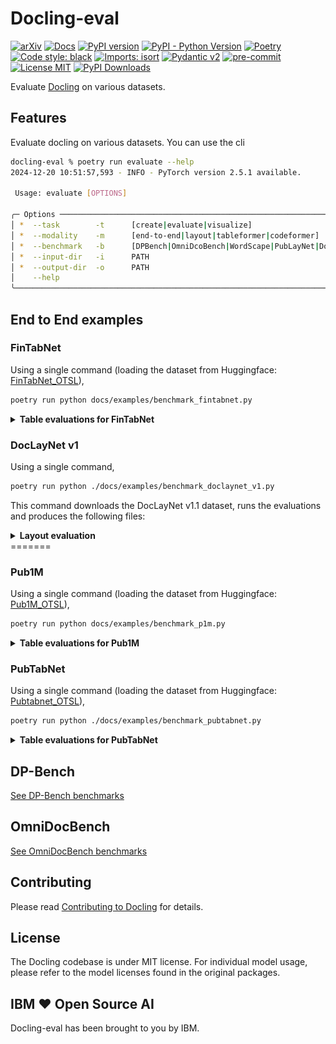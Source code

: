 # Docling-eval


[![arXiv](https://img.shields.io/badge/arXiv-2408.09869-b31b1b.svg)](https://arxiv.org/abs/2408.09869)
[![Docs](https://img.shields.io/badge/docs-live-brightgreen)](https://ds4sd.github.io/docling/)
[![PyPI version](https://img.shields.io/pypi/v/docling)](https://pypi.org/project/docling/)
[![PyPI - Python Version](https://img.shields.io/pypi/pyversions/docling)](https://pypi.org/project/docling/)
[![Poetry](https://img.shields.io/endpoint?url=https://python-poetry.org/badge/v0.json)](https://python-poetry.org/)
[![Code style: black](https://img.shields.io/badge/code%20style-black-000000.svg)](https://github.com/psf/black)
[![Imports: isort](https://img.shields.io/badge/%20imports-isort-%231674b1?style=flat&labelColor=ef8336)](https://pycqa.github.io/isort/)
[![Pydantic v2](https://img.shields.io/endpoint?url=https://raw.githubusercontent.com/pydantic/pydantic/main/docs/badge/v2.json)](https://pydantic.dev)
[![pre-commit](https://img.shields.io/badge/pre--commit-enabled-brightgreen?logo=pre-commit&logoColor=white)](https://github.com/pre-commit/pre-commit)
[![License MIT](https://img.shields.io/github/license/DS4SD/docling)](https://opensource.org/licenses/MIT)
[![PyPI Downloads](https://static.pepy.tech/badge/docling/month)](https://pepy.tech/projects/docling)

Evaluate [Docling](https://github.com/DS4SD/docling) on various datasets.

## Features

Evaluate docling on various datasets. You can use the cli

```sh
docling-eval % poetry run evaluate --help
2024-12-20 10:51:57,593 - INFO - PyTorch version 2.5.1 available.

 Usage: evaluate [OPTIONS]

╭─ Options ───────────────────────────────────────────────────────────────────────────────────────────────────────────────────────────────────────────────────────────────────────────────────────────────────────────────────────────────────╮
│ *  --task        -t      [create|evaluate|visualize]                                                                Evaluation task [default: None] [required]                                                                              │
│ *  --modality    -m      [end-to-end|layout|tableformer|codeformer]                                                 Evaluation modality [default: None] [required]                                                                          │
│ *  --benchmark   -b      [DPBench|OmniDcoBench|WordScape|PubLayNet|DocLayNetV1|Pub1M|PubTabNet|FinTabNet|WikiTabNet]  Benchmark name [default: None] [required]                                                                               │
│ *  --input-dir   -i      PATH                                                                                       Input directory [default: None] [required]                                                                              │
│ *  --output-dir  -o      PATH                                                                                       Output directory [default: None] [required]                                                                             │
│    --help                                                                                                           Show this message and exit.                                                                                             │
╰─────────────────────────────────────────────────────────────────────────────────────────────────────────────────────────────────────────────────────────────────────────────────────────────────────────────────────────────────────────────╯
```

## End to End examples

### FinTabNet

Using a single command (loading the dataset from Huggingface: [FinTabNet_OTSL](https://huggingface.co/datasets/ds4sd/FinTabNet_OTSL)),

```sh
poetry run python docs/examples/benchmark_fintabnet.py
```

<details>
<summary><b>Table evaluations for FinTabNet</b></summary>
<br>

👉 Evaluate the dataset:

```sh
poetry run evaluate \
    -t evaluate \
    -m tableformer \
    -b FinTabNet \
    -i benchmarks/FinTabNet-dataset/tableformer \
    -o benchmarks/FinTabNet-dataset/tableformer
```

[Tableformer evaluation json](docs/evaluations/FinTabNet/evaluation_FinTabNet_tableformer.json)

👉 Visualize the dataset:

```sh
poetry run evaluate \
    -t visualize \
    -m tableformer \
    -b FinTabNet \
    -i benchmarks/FinTabNet-dataset/tableformer \
    -o benchmarks/FinTabNet-dataset/tableformer
```

![TEDS plot](docs/evaluations/FinTabNet/evaluation_FinTabNet_tableformer-delta_row_col.png)

![TEDS struct only plot](docs/evaluations/FinTabNet/evaluation_FinTabNet_tableformer_TEDS_struct-only.png)

[TEDS struct only report](docs/evaluations/FinTabNet/evaluation_FinTabNet_tableformer_TEDS_struct-only.txt)

![TEDS struct with text plot](docs/evaluations/FinTabNet/evaluation_FinTabNet_tableformer_TEDS_struct-with-text.png)

[TEDS struct with text report](docs/evaluations/FinTabNet/evaluation_FinTabNet_tableformer_TEDS_struct-with-text.txt)

</details>

### DocLayNet v1

Using a single command,

```sh
poetry run python ./docs/examples/benchmark_doclaynet_v1.py
```

This command downloads the DocLayNet v1.1 dataset, runs the evaluations and produces the following files:

<details>
<summary><b>Layout evaluation</b></summary>
<br>

- [Layout evaluation json](docs/evaluations/DocLayNetV1/evaluation_DocLayNetV1_layout.json)
- [mAP[0.5:0.95] report](docs/evaluations/DocLayNetV1/evaluation_DocLayNetV1_layout_mAP[0.5_0.95].txt)
- [mAP[0.5:0.95] plot](docs/evaluations/DocLayNetV1/evaluation_DocLayNetV1_layout_mAP[0.5_0.95].png)

</details>
=======


### Pub1M

Using a single command (loading the dataset from Huggingface: [Pub1M_OTSL](https://huggingface.co/datasets/ds4sd/Pub1M_OTSL)),

```sh
poetry run python docs/examples/benchmark_p1m.py
```

<details>
<summary><b>Table evaluations for Pub1M</b></summary>
<br>

👉 Evaluate the dataset:

```sh
poetry run evaluate \
    -t evaluate \
    -m tableformer \
    -b Pub1M \
    -i benchmarks/Pub1M-dataset/tableformer \
    -o benchmarks/Pub1M-dataset/tableformer
```

[Tableformer evaluation json](docs/evaluations/Pub1M/evaluation_Pub1M_tableformer.json)

👉 Visualize the dataset:

```sh
poetry run evaluate \
    -t visualize \
    -m tableformer \
    -b Pub1M \
    -i benchmarks/Pub1M-dataset/tableformer \
    -o benchmarks/Pub1M-dataset/tableformer
```

![TEDS plot](docs/evaluations/Pub1M/evaluation_Pub1M_tableformer-delta_row_col.png)

![TEDS struct only plot](docs/evaluations/Pub1M/evaluation_Pub1M_tableformer_TEDS_struct-only.png)

[TEDS struct only report](docs/evaluations/Pub1M/evaluation_Pub1M_tableformer_TEDS_struct-only.txt)

![TEDS struct with text plot](docs/evaluations/Pub1M/evaluation_Pub1M_tableformer_TEDS_struct-with-text.png)

[TEDS struct with text report](docs/evaluations/Pub1M/evaluation_Pub1M_tableformer_TEDS_struct-with-text.txt)

</details>


### PubTabNet

Using a single command (loading the dataset from Huggingface: [Pubtabnet_OTSL](https://huggingface.co/datasets/ds4sd/Pubtabnet_OTSL)),

```sh
poetry run python ./docs/examples/benchmark_pubtabnet.py
```

<details>
<summary><b>Table evaluations for PubTabNet</b></summary>
<br>

👉 Evaluate the dataset:

```sh
poetry run evaluate \
    -t evaluate \
    -m tableformer \
    -b PubTabNet \
    -i benchmarks/PubTabNet-dataset/tableformer \
    -o benchmarks/PubTabNet-dataset/tableformer
```

[Tableformer evaluation json](docs/evaluations/PubTabNet/evaluation_PubTabNet_tableformer.json)

👉 Visualize the dataset:

```sh
poetry run evaluate \
    -t visualize \
    -m tableformer \
    -b PubTabNet \
    -i benchmarks/PubTabNet-dataset/tableformer \
    -o benchmarks/PubTabNet-dataset/tableformer
```

![TEDS plot](docs/evaluations/PubTabNet/evaluation_PubTabNet_tableformer-delta_row_col.png)

![TEDS struct only plot](docs/evaluations/PubTabNet/evaluation_PubTabNet_tableformer_TEDS_struct-only.png)

[TEDS struct only report](docs/evaluations/PubTabNet/evaluation_PubTabNet_tableformer_TEDS_struct-only.txt)

![TEDS struct with text plot](docs/evaluations/PubTabNet/evaluation_PubTabNet_tableformer_TEDS_struct-with-text.png)

[TEDS struct with text report](docs/evaluations/PubTabNet/evaluation_PubTabNet_tableformer_TEDS_struct-with-text.txt)


</details>


## DP-Bench

[See DP-Bench benchmarks](docs/DP-Bench_benchmarks.md)


## OmniDocBench

[See OmniDocBench benchmarks](docs/OmniDocBench_benchmarks.md)


## Contributing

Please read [Contributing to Docling](https://github.com/DS4SD/docling/blob/main/CONTRIBUTING.md) for details.


## License

The Docling codebase is under MIT license.
For individual model usage, please refer to the model licenses found in the original packages.


## IBM ❤️ Open Source AI

Docling-eval has been brought to you by IBM.
